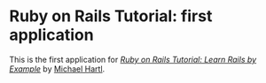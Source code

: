 # Ruby on Rails Tutorial: first application

This is the first application for
[*Ruby on Rails Tutorial: Learn Rails by Example*](http://railstutotial.org/)
by [Michael Hartl](http://michaelhartl.com/).
